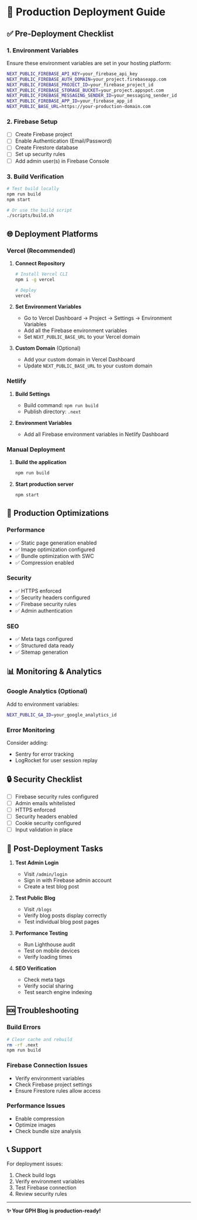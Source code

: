 # 🚀 Production Deployment Guide

## ✅ Pre-Deployment Checklist

### 1. Environment Variables
Ensure these environment variables are set in your hosting platform:

```bash
NEXT_PUBLIC_FIREBASE_API_KEY=your_firebase_api_key
NEXT_PUBLIC_FIREBASE_AUTH_DOMAIN=your_project.firebaseapp.com
NEXT_PUBLIC_FIREBASE_PROJECT_ID=your_firebase_project_id
NEXT_PUBLIC_FIREBASE_STORAGE_BUCKET=your_project.appspot.com
NEXT_PUBLIC_FIREBASE_MESSAGING_SENDER_ID=your_messaging_sender_id
NEXT_PUBLIC_FIREBASE_APP_ID=your_firebase_app_id
NEXT_PUBLIC_BASE_URL=https://your-production-domain.com
```

### 2. Firebase Setup
- [ ] Create Firebase project
- [ ] Enable Authentication (Email/Password)
- [ ] Create Firestore database
- [ ] Set up security rules
- [ ] Add admin user(s) in Firebase Console

### 3. Build Verification
```bash
# Test build locally
npm run build
npm start

# Or use the build script
./scripts/build.sh
```

## 🌐 Deployment Platforms

### Vercel (Recommended)

1. **Connect Repository**
   ```bash
   # Install Vercel CLI
   npm i -g vercel
   
   # Deploy
   vercel
   ```

2. **Set Environment Variables**
   - Go to Vercel Dashboard → Project → Settings → Environment Variables
   - Add all the Firebase environment variables
   - Set `NEXT_PUBLIC_BASE_URL` to your Vercel domain

3. **Custom Domain** (Optional)
   - Add your custom domain in Vercel Dashboard
   - Update `NEXT_PUBLIC_BASE_URL` to your custom domain

### Netlify

1. **Build Settings**
   - Build command: `npm run build`
   - Publish directory: `.next`

2. **Environment Variables**
   - Add all Firebase environment variables in Netlify Dashboard

### Manual Deployment

1. **Build the application**
   ```bash
   npm run build
   ```

2. **Start production server**
   ```bash
   npm start
   ```

## 🔧 Production Optimizations

### Performance
- ✅ Static page generation enabled
- ✅ Image optimization configured
- ✅ Bundle optimization with SWC
- ✅ Compression enabled

### Security
- ✅ HTTPS enforced
- ✅ Security headers configured
- ✅ Firebase security rules
- ✅ Admin authentication

### SEO
- ✅ Meta tags configured
- ✅ Structured data ready
- ✅ Sitemap generation

## 📊 Monitoring & Analytics

### Google Analytics (Optional)
Add to environment variables:
```bash
NEXT_PUBLIC_GA_ID=your_google_analytics_id
```

### Error Monitoring
Consider adding:
- Sentry for error tracking
- LogRocket for user session replay

## 🔒 Security Checklist

- [ ] Firebase security rules configured
- [ ] Admin emails whitelisted
- [ ] HTTPS enforced
- [ ] Security headers enabled
- [ ] Cookie security configured
- [ ] Input validation in place

## 📝 Post-Deployment Tasks

1. **Test Admin Login**
   - Visit `/admin/login`
   - Sign in with Firebase admin account
   - Create a test blog post

2. **Test Public Blog**
   - Visit `/blogs`
   - Verify blog posts display correctly
   - Test individual blog post pages

3. **Performance Testing**
   - Run Lighthouse audit
   - Test on mobile devices
   - Verify loading times

4. **SEO Verification**
   - Check meta tags
   - Verify social sharing
   - Test search engine indexing

## 🆘 Troubleshooting

### Build Errors
```bash
# Clear cache and rebuild
rm -rf .next
npm run build
```

### Firebase Connection Issues
- Verify environment variables
- Check Firebase project settings
- Ensure Firestore rules allow access

### Performance Issues
- Enable compression
- Optimize images
- Check bundle size analysis

## 📞 Support

For deployment issues:
1. Check build logs
2. Verify environment variables
3. Test Firebase connection
4. Review security rules

---

**✨ Your GPH Blog is production-ready!**